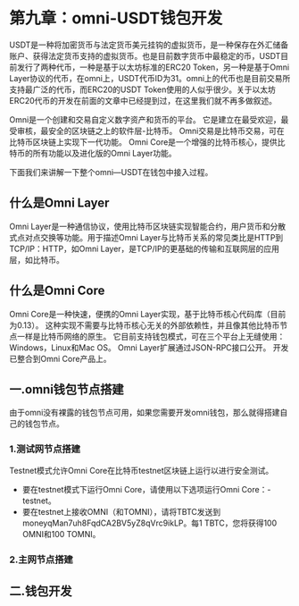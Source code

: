 # 第九章：omni-USDT钱包开发

USDT是一种将加密货币与法定货币美元挂钩的虚拟货币，是一种保存在外汇储备账户、获得法定货币支持的虚拟货币。也是目前数字货币中最稳定的币，USDT目前发行了两种代币，一种是基于以太坊标准的ERC20 Token，另一种是基于Omni Layer协议的代币，在omni上，USDT代币ID为31。omni上的代币也是目前交易所支持最广泛的代币，而ERC20的USDT Token使用的人似乎很少。关于以太坊ERC20代币的开发在前面的文章中已经提到过，在这里我们就不再多做叙述。

Omni是一个创建和交易自定义数字资产和货币的平台。 它是建立在最受欢迎，最受审核，最安全的区块链之上的软件层-比特币。 Omni交易是比特币交易，可在比特币区块链上实现下一代功能。 Omni Core是一个增强的比特币核心，提供比特币的所有功能以及进化版的Omni Layer功能。

下面我们来讲解一下整个omni—USDT在钱包中接入过程。

## 什么是Omni Layer

Omni Layer是一种通信协议，使用比特币区块链实现智能合约，用户货币和分散式点对点交换等功能。用于描述Omni Layer与比特币关系的常见类比是HTTP到TCP/IP：HTTP，如Omni Layer，是TCP/IP的更基础的传输和互联网层的应用层，如比特币。

## 什么是Omni Core

Omni Core是一种快速，便携的Omni Layer实现，基于比特币核心代码库（目前为0.13）。 这种实现不需要与比特币核心无关的外部依赖性，并且像其他比特币节点一样是比特币网络的原生。 它目前支持钱包模式，可在三个平台上无缝使用：Windows，Linux和Mac OS。 Omni Layer扩展通过JSON-RPC接口公开。 开发已整合到Omni Core产品上。


## 一.omni钱包节点搭建

由于omni没有裸露的钱包节点可用，如果您需要开发omni钱包，那么就得搭建自己的钱包节点。

### 1.测试网节点搭建


Testnet模式允许Omni Core在比特币testnet区块链上运行以进行安全测试。

* 要在testnet模式下运行Omni Core，请使用以下选项运行Omni Core：-testnet。
* 要在testnet上接收OMNI（和TOMNI），请将TBTC发送到moneyqMan7uh8FqdCA2BV5yZ8qVrc9ikLP。每1 TBTC，您将获得100 OMNI和100 TOMNI。



### 2.主网节点搭建


## 二.钱包开发

